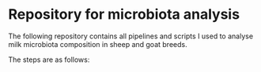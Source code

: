 # Repository for microbiota analysis
The following repository contains all pipelines and scripts I used to analyse milk microbiota composition in sheep and goat breeds. 

The steps are as follows:
